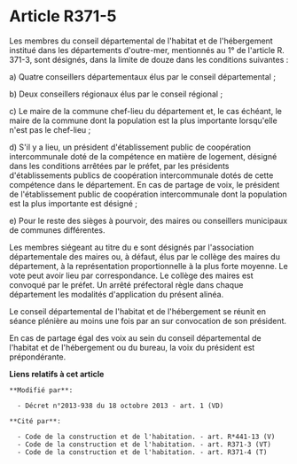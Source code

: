 # Article R371-5

Les membres du conseil départemental de l'habitat et de l'hébergement institué dans les départements d'outre-mer, mentionnés
au 1° de l'article R. 371-3, sont désignés, dans la limite de douze dans les conditions suivantes : 

a) Quatre conseillers départementaux élus par le conseil départemental ; 

b) Deux conseillers régionaux élus par le conseil régional ; 

c) Le maire de la commune chef-lieu du département et, le cas échéant, le maire de la commune dont la population est la plus
importante lorsqu'elle n'est pas le chef-lieu ; 

d) S'il y a lieu, un président d'établissement public de coopération intercommunale doté de la compétence en matière de
logement, désigné dans les conditions arrêtées par le préfet, par les présidents d'établissements publics de coopération
intercommunale dotés de cette compétence dans le département. En cas de partage de voix, le président de l'établissement
public de coopération intercommunale dont la population est la plus importante est désigné ; 

e) Pour le reste des sièges à pourvoir, des maires ou conseillers municipaux de communes différentes. 

Les membres siégeant au titre du e sont désignés par l'association départementale des maires ou, à défaut, élus par le
collège des maires du département, à la représentation proportionnelle à la plus forte moyenne. Le vote peut avoir lieu par
correspondance. Le collège des maires est convoqué par le préfet. Un arrêté préfectoral règle dans chaque département les
modalités d'application du présent alinéa. 

Le conseil départemental de l'habitat et de l'hébergement se réunit en séance plénière au moins une fois par an sur
convocation de son président. 

En cas de partage égal des voix au sein du conseil départemental de l'habitat et de l'hébergement ou du bureau, la voix du
président est prépondérante.

**Liens relatifs à cet article**

	**Modifié par**:

	  - Décret n°2013-938 du 18 octobre 2013 - art. 1 (VD)

	**Cité par**:

	  - Code de la construction et de l'habitation. - art. R*441-13 (V)
	  - Code de la construction et de l'habitation. - art. R371-3 (VT)
	  - Code de la construction et de l'habitation. - art. R371-4 (T)
